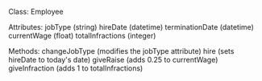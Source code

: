 Class: Employee

Attributes:
jobType (string)
hireDate (datetime)
terminationDate (datetime)
currentWage (float)
totalInfractions (integer)

Methods:
changeJobType (modifies the jobType attribute)
hire (sets hireDate to today's date)
giveRaise (adds 0.25 to currentWage)
giveInfraction (adds 1 to totalInfractions)
